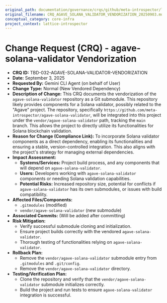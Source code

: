 ```yaml
---
original_path: documentation/governance/crqs/github/meta-introspector/lattice-introspector/docs/crq/CRQ_AGAVE_SOLANA_VALIDATOR_VENDORIZATION_20250903.md
original_filename: CRQ_AGAVE_SOLANA_VALIDATOR_VENDORIZATION_20250903.md
conceptual_category: core-infra
project_context: lattice-introspector
---
```


# Change Request (CRQ) - agave-solana-validator Vendorization

*   **CRQ ID:** TBD-032-AGAVE-SOLANA-VALIDATOR-VENDORIZATION
*   **Date:** September 3, 2025
*   **Requested By:** Gemini CLI Agent (on behalf of User)
*   **Change Type:** Normal (New Vendored Dependency)
*   **Description of Change:**
    This CRQ documents the vendorization of the `agave-solana-validator` repository as a Git submodule. This repository likely provides components for a Solana validator, possibly related to the "Agave" project. The repository, specifically `https://github.com/meta-introspector/agave-solana-validator`, will be integrated into this project under the `vendor/agave-solana-validator` path, tracking the `main` branch. This allows the project to directly utilize its functionalities for Solana blockchain validation.
*   **Reason for Change (Compliance Link):**
    To incorporate Solana validator components as a direct dependency, enabling its functionalities and ensuring a stable, version-controlled integration. This also aligns with the project's strategy for managing external dependencies.
*   **Impact Assessment:**
    *   **Systems/Services:** Project build process, and any components that will depend on `agave-solana-validator`.
    *   **Users:** Developers working with `agave-solana-validator` components or needing Solana validation capabilities.
    *   **Potential Risks:** Increased repository size, potential for conflicts if `agave-solana-validator` has its own submodules, or issues with build compatibility.
*   **Affected Files/Components:**
    *   `.gitmodules` (modified)
    *   `vendor/agave-solana-validator` (new submodule)
*   **Associated Commits:** (Will be added after committing)
*   **Risk Mitigation:**
    *   Verify successful submodule cloning and initialization.
    *   Ensure project builds correctly with the vendored `agave-solana-validator`.
    *   Thorough testing of functionalities relying on `agave-solana-validator`.
*   **Rollback Plan:**
    *   Remove the `vendor/agave-solana-validator` submodule entry from `.gitmodules` and `.git/config`.
    *   Remove the `vendor/agave-solana-validator` directory.
*   **Testing/Verification Plan:**
    *   Clone the repository and verify that the `vendor/agave-solana-validator` submodule initializes correctly.
    *   Build the project and run tests to ensure `agave-solana-validator` integration is successful.
